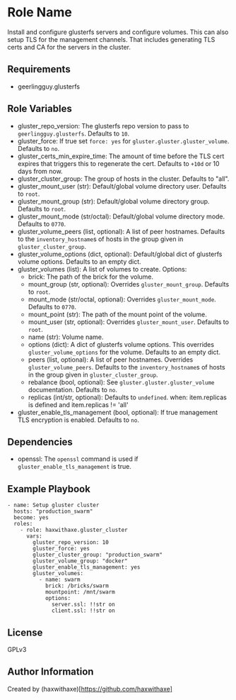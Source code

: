 Role Name
=========

Install and configure glusterfs servers and configure volumes. This can also setup TLS for the management channels. That includes generating TLS certs and CA for the servers in the cluster.

Requirements
------------

- geerlingguy.glusterfs

Role Variables
--------------

- gluster_repo_version: The glusterfs repo version to pass to `geerlingguy.glusterfs`. Defaults to `10`.
- gluster_force: If true set `force: yes` for `gluster.gluster.gluster_volume`. Defaults to `no`.
- gluster_certs_min_expire_time: The amount of time before the TLS cert expires that triggers this to regenerate the cert. Defaults to `+10d` or 10 days from now.
- gluster_cluster_group: The group of hosts in the cluster. Defaults to "all".
- gluster_mount_user (str): Default/global volume directory user. Defaults to `root`.
- gluster_mount_group (str): Default/global volume directory group. Defaults to `root`.
- gluster_mount_mode (str/octal): Default/global volume directory mode. Defaults to `0770`.
- gluster_volume_peers (list, optional): A list of peer hostnames. Defaults to the `inventory_hostname`s of hosts in the group given in `gluster_cluster_group`.
- gluster_volume_options (dict, optional): Default/global dict of glusterfs volume options. Defaults to an empty dict.
- gluster_volumes (list): A list of volumes to create.
  Options:
    - brick: The path of the brick for the volume.
    - mount_group (str, optional): Overrides `gluster_mount_group`. Defaults to `root`.
    - mount_mode (str/octal, optional): Overrides `gluster_mount_mode`. Defaults to `0770`.
    - mount_point (str): The path of the mount point of the volume. 
    - mount_user (str, optional): Overrides `gluster_mount_user`. Defaults to `root`.
    - name (str): Volume name.
    - options (dict): A dict of glusterfs volume options. This overrides `gluster_volume_options` for the volume. Defaults to an empty dict.
    - peers (list, optional): A list of peer hostnames. Overrides `gluster_volume_peers`. Defaults to the `inventory_hostname`s of hosts in the group given in `gluster_cluster_group`.
    - rebalance (bool, optional): See `gluster.gluster.gluster_volume` documentation. Defaults to `no`.
    - replicas (int/str, optional):  Defaults to `undefined`. when: item.replicas is defined and item.replicas != 'all'
- gluster_enable_tls_management (bool, optional): If true management TLS encryption is enabled. Defaults to `no`.

Dependencies
------------

- openssl: The `openssl` command is used if `gluster_enable_tls_management` is true.

Example Playbook
----------------

```
- name: Setup gluster cluster
  hosts: "production_swarm"
  become: yes
  roles:
    - role: haxwithaxe.gluster_cluster
      vars:
        gluster_repo_version: 10
        gluster_force: yes
        gluster_cluster_group: "production_swarm"
        gluster_volume_group: "docker"
        gluster_enable_tls_management: yes
        gluster_volumes:
          - name: swarm
            brick: /bricks/swarm
            mountpoint: /mnt/swarm
            options:
              server.ssl: !!str on
              client.ssl: !!str on
```

License
-------

GPLv3

Author Information
------------------

Created by (haxwithaxe)[https://github.com/haxwithaxe]


